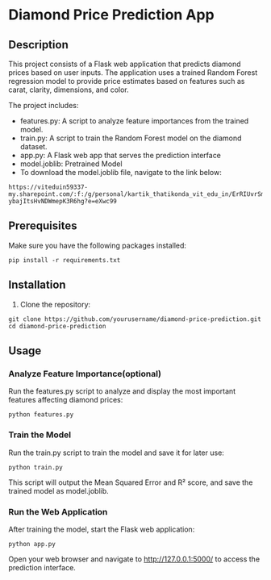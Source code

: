 # Diamond Price Prediction App

## Description

This project consists of a Flask web application that predicts diamond prices based on user inputs. The application uses a trained Random Forest regression model to provide price estimates based on features such as carat, clarity, dimensions, and color.

The project includes:
- features.py: A script to analyze feature importances from the trained model.
- train.py: A script to train the Random Forest model on the diamond dataset.
- app.py: A Flask web app that serves the prediction interface
- model.joblib: Pretrained Model
- To download the model.joblib file, navigate to the link below:
```
https://viteduin59337-my.sharepoint.com/:f:/g/personal/kartik_thatikonda_vit_edu_in/ErRIUvrSmJ1DuqUB0L5ZNeIB-ybajItsHvNDWmepK3R6hg?e=eXwc99
```

## Prerequisites

Make sure you have the following packages installed:

```
pip install -r requirements.txt
```

## Installation

1. Clone the repository:
```
git clone https://github.com/yourusername/diamond-price-prediction.git
cd diamond-price-prediction
```
## Usage

### Analyze Feature Importance(optional)

Run the features.py script to analyze and display the most important features affecting diamond prices:
```
python features.py
```
### Train the Model

Run the train.py script to train the model and save it for later use:
```
python train.py
```
This script will output the Mean Squared Error and R² score, and save the trained model as model.joblib.

### Run the Web Application

After training the model, start the Flask web application:
```
python app.py
```
Open your web browser and navigate to http://127.0.0.1:5000/ to access the prediction interface.

